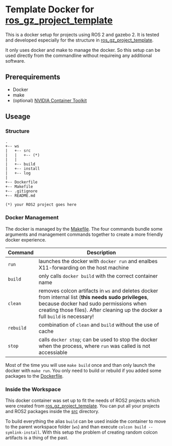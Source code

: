# Template Docker for [ros_gz_project_template](https://github.com/gazebosim/ros_gz_project_template/tree/main)

This is a docker setup for projects using ROS 2 and gazebo 2. It is tested and developed especially for the structure in [ros_gz_project_template](https://github.com/gazebosim/ros_gz_project_template/tree/main).

It only uses docker and make to manage the docker. So this setup can be used directly from the commandline without requireing any additional software.

## Prerequirements
- Docker
- make
- (optional) [NVIDIA Container Toolkit](https://docs.nvidia.com/datacenter/cloud-native/container-toolkit/latest/install-guide.html)

## Useage
### Structure
```
.
+-- ws
|   +-- src
|   |   +-- (*)
|   |
|   +-- build
|   +-- install
|   +-- log
|
+-- Dockerfile
+-- Makefile
+-- .gitignore
+-- README.md

(*) your ROS2 project goes here
```

### Docker Management
The docker is managed by the [Makefile](/Makefile). The four commands bundle some arguments and management commands together to create a more friendly docker experience.

| Command | Description |
|---------|-------------|
| `run` | launches the docker with `docker run` and enalbes X11-forwarding on the host machine |
| `build` | only calls `docker build` with the correct container name |
| `clean` | removes colcon artifacts in `ws` and deletes docker from internal list (**this needs sudo privileges**, because docker had sudo permissions when creating those files). After cleaning up the docker a full `build` is necessary! |
| `rebuild` | combination of `clean` and `build` without the use of cache |
| `stop` | calls `docker stop`; can be used to stop the docker when the process, where `run` was called is not accessiable |

Most of the time you will use `make build` once and than only launch the docker with `make run`.
You only need to build or rebuild if you added some packages to the [Dockerfile](/Dockerfile).

### Inside the Workspace
This docker container was set up to fit the needs of ROS2 projects which were created from [ros_gz_project_template](https://github.com/gazebosim/ros_gz_project_template/tree/main).
You can put all your projects and ROS2 packages inside the [src](/ws/src/) directory.

To build everything the alias `build` can be used inside the container to move to the parent workspace folder (`ws`) and than execute `colcon build --symlink-install`. With this setup the problem of creating random colcon artifacts is a thing of the past.